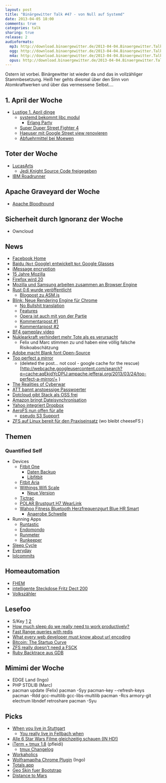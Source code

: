 ```yaml
---
layout: post
title: "Binärgewitter Talk #47 - von Null auf Systemd"
date: 2013-04-05 18:00
comments: true
categories: talk
sharing: true
release: 2
audioformats:
  mp3: http://download.binaergewitter.de/2013-04-04.Binaergewitter.Talk.47.mp3
  ogg: http://download.binaergewitter.de/2013-04-04.Binaergewitter.Talk.47.ogg
  m4a: http://download.binaergewitter.de/2013-04-04.Binaergewitter.Talk.47.m4a
  opus: http://download.binaergewitter.de/2013-04-04.Binaergewitter.Talk.47.opus
---
```

Ostern ist vorbei. Binärgewitter ist wieder da und das in vollzähliger Stammbesetzung. Heiß her gehts diesmal über den Sinn von Atomkraftwerken und über das vermessene Selbst....

## 1. April der Woche

- [Lustige 1. April dinge]( http://vividtimes.com/round-up-all-best-april-fools-day-prank-around-the-world/ )
    - [systemd bekommt libc modul]( http://lists.freedesktop.org/archives/systemd-devel/2013-March/010062.html )
      * [Erlang Party]( http://www.golem.de/news/zerg-demo-erlang-on-xen-startet-ohne-os-in-rund-100-millisekunden-1302-97673.html )
    - [Super Duper Street Fighter 4]( http://www.capcom-unity.com/combofiend/blog/2013/04/01/introducing-super-duper-street-fighter-4 )
    - [Haeuser mit Google Street view renovieren]( http://www.googlewatchblog.de/2013/03/haeuser-google-street-view/ )
    - [Abfuehrmittel bei Moewen]( http://www.youtube.com/watch?v=B7a58JxWCUA&feature=youtu.be )

## Toter der Woche

- [LucasArts]( http://www.gulli.com/news/21186-lucasarts-schliessung-nach-uebernahme-durch-disney-2013-04-04 )
    - [Jedi Knight Source Code freigegeben]( http://www.gulli.com/news/21186-lucasarts-schliessung-nach-uebernahme-durch-disney-2013-04-04 )
- [IBM Roadrunner]( http://arstechnica.com/information-technology/2013/03/worlds-fastest-supercomputer-from-09-is-now-obsolete-will-be-dismantled )

## Apache Graveyard der Woche

* [Apache Bloodhound]( http://www.pro-linux.de/news/1/19629/apache-bloodhound-wird-offizielles-apache-projekt.html )

## Sicherheit durch Ignoranz der Woche

* Owncloud

## News

- [Facebook Home]( http://techcrunch.com/2013/04/04/live-blog-live-from-the-facebook-phone-event/ )
- [Baidu (`Not` Google) entwickelt `Not` Google Glasses]( http://news.cnet.com/8301-1023_3-57577587-93/chinese-search-engine-develops-google-glass-rival-says-report/ )
- [iMessage encryption]( http://news.cnet.com/8301-13578_3-57577887-38/apples-imessage-encryption-trips-up-feds-surveillance/ )
- [15 Jahre Mozilla](http://www.pro-linux.de/news/1/19632/alles-gute-15-jahre-mozilla.html )
- [Firefox wird 20]( http://arstechnica.com/information-technology/2013/04/firefox-turns-20version-20-that-is/ )
- [Mozilla und Samsung arbeiten zusammen an Browser Engine]( https://blog.mozilla.org/blog/2013/04/03/mozilla-and-samsung-collaborate-on-next-generation-web-browser-engine/ )
- [Rust 0.6 wurde veröffentlicht]( https://github.com/mozilla/rust/blob/release-0.6/RELEASES.txt )
    - [Blogpost zu ASM.js]( http://ejohn.org/blog/asmjs-javascript-compile-target/ )
- [Blink: Neue Rendering Engine für Chrome]( http://blog.chromium.org/2013/04/blink-rendering-engine-for-chromium.html )
    * [No Bullshit translation]( http://prng.net/blink-faq.html )
    * [Features]( http://www.chromium.org/blink#new-features )
    * [Opera ist auch mit von der Partie]( http://www.brucelawson.co.uk/2013/hello-blink/ )
    * [Kommentarpost #1]( http://robertnyman.com/2013/04/04/thoughts-on-blink-googles-new-rendering-engine/ )
    * [Kommentarpost #2]( http://infrequently.org/2013/04/probably-wrong/ )
- [BF4 gameplay video]( http://www.youtube.com/watch?feature=player_embedded&v=U8HVQXkeU8U )
- [Nuklearkraft verhindert mehr Tote als es verursacht]( http://cen.acs.org/articles/91/web/2013/04/Nuclear-Power-Prevents-Deaths-Causes.html )
    * Felix und Marc stimmen zu und haben eine völlig falsche Risikoabschätzung
- [Adobe macht Blank font Open-Source]( http://www.heise.de/developer/meldung/Adobe-stellt-Blank-Font-unter-Open-Source-Lizenz-1833872.html )
- [Too perfect a mirror](http://jefferai.org/2013/03/24/too-perfect-a-mirror/) 
    * (deleted the post... not cool - google cache for the rescue)[http://webcache.googleusercontent.com/search?q=cache:aqEkjdYcDPIJ:ampache.jefferai.org/2013/03/24/too-perfect-a-mirror/+ )
- [The Realities of Cyberwar]( https://blog.bit9.com/2013/04/02/the-realities-of-cyberwar-fear-uncertainty-and-doubt/ )
- [ATT bannt anstoessige Passwoerter]( http://arstechnica.com/security/2013/04/wtf-ats-profane-password-ban-lets-some-swears-through/ )
- [Dotcloud gibt Stack als OSS frei]( http://blog.dotcloud.com/new-sandbox )
- [Amazon bringt Dateisynchronisation]( http://www.golem.de/news/cloud-drive-amazon-konkurriert-mit-dropbox-1304-98459.html )
- [Yahoo integriert Dropbox]( http://www.golem.de/news/webmailer-yahoo-integriert-dropbox-1304-98481.html )
- [AeroFS nun offen für alle]( http://www.golem.de/news/aerofs-das-bessere-dropbox-1304-98485.html )
    * [pseudo S3 Support]( http://blog.aerofs.com/70/aerofss3-private-syncing-to-amazons-cloud-made-easy )
- [ZFS auf Linux bereit für den Praxiseinsatz]( http://www.heise.de/developer/meldung/Dateisystem-ZFS-on-Linux-bereit-fuer-Alltagseinsatz-1833105.html ) (wo bleibt cheeseFS )

## Themen

### Quantified Self

- Devices
  * [Fitbit One]( http://www.amazon.de/dp/B009OC8W96?tag=pfleidi-21 )
      * [Daten Backup]( http://blog.marc-seeger.de/2012/09/16/backing-up-fitbit-data-using-their-api/ )
      * [Libfitbit]( https://github.com/openyou/libfitbit )
  * [Fitbit Aria]( http://www.amazon.de/dp/B0077L8YOO?tag=pfleidi-21 )
  * [Withings Wifi Scale]( http://www.amazon.de/dp/B002JE2PSA?tag=pfleidi-21 )
      - [Neue Version]( http://www.amazon.de/dp/B00BKRQ4E8?tag=pfleidi-21 )
  * [Tictrac]( http://www.tictrac.com/ )
  * [POLAR Brustgurt H7 WearLink]( http://www.amazon.de/dp/B007S088F4?tag=pfleidi-21 )
  * [Wahoo Fitness Bluetooth Herzfrequenzgurt Blue HR Smart]( http://amzn.to/XT0Mjy )
    * [Anaerobe Schwelle]( http://de.wikipedia.org/wiki/Anaerobe_Schwelle )
- Running Apps
  * [Runtastic]( http://www.runtastic.com/ )
  * [Endomondo]( http://www.endomondo.com/ )
  * [Runmeter]( http://blog.marc-seeger.de/2011/10/21/running-apps-on-the-iphone/ )
  * [Runkeeper]( http://www.runkeeper.com )
- [Sleep Cycle]( https://itunes.apple.com/de/app/sleep-cycle-alarm-clock/id320606217?l=en&mt=8 )
- [Everyday]( https://itunes.apple.com/de/app/everyday/id398081659?l=en&mt=8 )
- [lolcommits]( https://github.com/mroth/lolcommits )

## Homeautomation

  * [FHEM]( http://fhem.de/fhem.html )
  * [intelligente Steckdose Fritz Dect 200](http://www.amazon.de/gp/product/B00AQ9E77M/ref=as_li_ss_tl?ie=UTF8&camp=1638&creative=19454&creativeASIN=B00AQ9E77M&linkCode=as2&tag=trektrip )
  * [Volkszähler](http://volkszaehler.org )

## Lesefoo

- S/Key [1]( http://www.fatsquirrel.org/veghead/wot/skey.php ) [2]( http://www.ece.northwestern.edu/CSEL/skey/skey_eecs.html )
- [How much sleep do we really need to work productively?]( http://blog.bufferapp.com/how-much-sleep-do-we-really-need-to-work-productively )
- [Fast Range queries with redis]( http://engineering.getglue.com/post/46520116130/fast-range-queries-with-redis )
- [What every web developer must know about url encoding]( http://blog.lunatech.com/2009/02/03/what-every-web-developer-must-know-about-url-encoding )
- [Bitcoin: The Startup Curve]( http://www.avc.com/a_vc/2012/03/the-startup-curve.html )
- [ZFS really doesn't need a FSCK]( http://www.c0t0d0s0.org/archives/6071-No,-ZFS-really-doesnt-need-a-fsck.html )
- [Ruby Backtrace aus GDB]( http://isotope11.com/blog/getting-a-ruby-backtrace-from-gnu-debugger )

## Mimimi der Woche

- EDGE Land (Ingo)
- PHP STDLIB (Marc)
- pacman update (Felix)
        pacman -Syy
        pacman-key --refresh-keys
        pacman -Rdd gcc-multilib gcc-libs-multilib
        pacman -Rcs armory-git electrum libndef retroshare
        pacman -Syu

## Picks

- [When you live in Stuttgart](http://whenyouliveinstuttgart.tumblr.com/ )
  * [You really live in Fellbach when]( http://whenyoureallyliveinfellbach.tumblr.com/ )
- [Alle 6 Star Wars Filme gleichzeitig schauen (IN HD!)]( https://www.youtube.com/watch?v=xOLqGxuvf08&feature=player_embedded )
- [iTerm + tmux 1.8]( https://code.google.com/p/iterm2/wiki/TmuxIntegration ) (pfleidi)
  * [tmux Changelog]( http://sourceforge.net/p/tmux/tmux-code/ci/master/tree/CHANGES )
- [Workaholics]( http://www.imdb.com/title/tt1610527/ )
- [Wolframaplha Chrome Plugin](http://www.wolframalpha.com/extensions/chrome-extension.html ) (Ingo)
- [Totals.app]( http://www.kedisoft.com/totals/ )
- [Geo Skin fuer Bootstrap]( http://divshot.github.com/geo-bootstrap/ )
- [Distance to Mars]( http://www.distancetomars.com/ )


